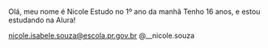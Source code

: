 Olá, meu nome é Nicole
Estudo no 1º ano da manhã
Tenho 16 anos, e estou estudando na Alura!

nicole.isabele.souza@escola.pr.gov.br
@__nicole.souza

